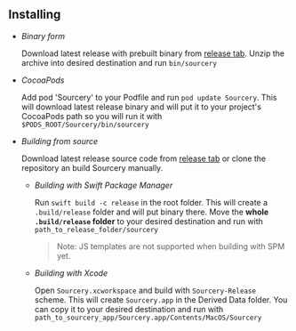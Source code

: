 ## Installing

- _Binary form_

	Download latest release with prebuilt binary from [release tab](https://github.com/krzysztofzablocki/Sourcery/releases/latest). Unzip the archive into desired destination and run `bin/sourcery`

- _CocoaPods_

	Add pod 'Sourcery' to your Podfile and run `pod update Sourcery`. This will download latest release binary and will put it to your project's CocoaPods path so you will run it with `$PODS_ROOT/Sourcery/bin/sourcery`

- _Building from source_

	Download latest release source code from [release tab](https://github.com/krzysztofzablocki/Sourcery/releases/latest) or clone the repository an build Sourcery manually.

	- _Building with Swift Package Manager_

		Run `swift build -c release` in the root folder. This will create a `.build/release` folder and will put binary there. Move the **whole `.build/release` folder** to your desired destination and run with `path_to_release_folder/sourcery`

		> Note: JS templates are not supported when building with SPM yet.

	- _Building with Xcode_

		Open `Sourcery.xcworkspace` and build with `Sourcery-Release` scheme. This will create `Sourcery.app` in the Derived Data folder. You can copy it to your desired destination and run with `path_to_sourcery_app/Sourcery.app/Contents/MacOS/Sourcery`
